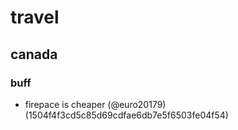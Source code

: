 # travel

## canada

### buff

* firepace is cheaper (@euro20179) (1504f4f3cd5c85d69cdfae6db7e5f6503fe04f54)


